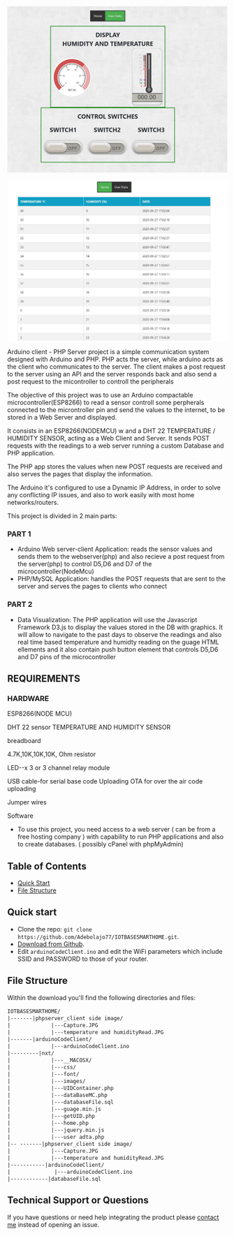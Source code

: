 

![CONTROL AND DISPLAY](https://github.com/Adebolajo77/IOTBASESMARTHOME/blob/master/Server-Client%20side%20Image/Capture.JPG)


![VISUAL DISPLAY](https://github.com/Adebolajo77/IOTBASESMARTHOME/blob/master/Server-Client%20side%20Image/temperature%20and%20humidityReadings.JPG)



Arduino client - PHP Server project is a simple communication system designed with Arduino and PHP. PHP acts the server, while arduino acts as the client who communicates to the server. The client makes a post request to the server using an API and the server responds back and also send a post request to the micontroller to controll the peripherals 

The objective of this project was to use an Arduino compactable microcontroller(ESP8266) to read a sensor controll some perpherals connected to the microntroller pin and send the values to the internet, to be stored in a Web Server and displayed.

It consists in an ESP8266(NODEMCU) w and a DHT 22 TEMPERATURE / HUMIDITY SENSOR, acting as a Web Client and Server. It sends POST requests with the readings to a web server running a custom Database and PHP application.

The PHP app stores the values when new POST requests are received and also serves the pages that display the information.


The Arduino it's configured to use a Dynamic IP Address, in order to solve any conflicting IP issues, and also to work easily with most home networks/routers.

This project is divided in 2 main parts:

### PART 1
- Arduino Web server-client Application: reads the sensor values and sends them to the webserver(php) and also      recieve a post request from the server(php) to control D5,D6 and D7 of the  microcontroller(NodeMcu)
- PHP/MySQL Application: handles the POST requests that are sent to the server and serves the pages to clients who connect 
### PART 2
- Data Visualization: The PHP application will use the Javascript Framework D3.js to display the values stored in the DB with graphics. It will allow to navigate to the past days to observe the readings and also real time based temperature and humidty reading on the guage HTML ellements and it also contain push button element that controls   D5,D6 and D7 pins of the microcontroller


## REQUIREMENTS


### HARDWARE

ESP8266(NODE MCU)

DHT 22 sensor TEMPERATURE AND HUMIDITY SENSOR

breadboard

4.7K,10K,10K,10K, Ohm resistor

LED--x 3 or 3 channel relay module

USB cable-for serial base code Uploading
OTA for over the air code uploading

Jumper wires

Software
- To use this project, you need access to a web server ( can be from a free hosting company ) with capability to run PHP applications and also to create databases. ( possibly cPanel with phpMyAdmin)





## Table of Contents

* [Quick Start](#quick-start)
* [File Structure](#file-structure)




## Quick start

- Clone the repo: `git clone https://github.com/Adebolajo77/IOTBASESMARTHOME.git`.
- [Download from Github](https://github.com/Adebolajo77/IOTBASESMARTHOME/archive/master.zip).
- Edit `arduinoCodeClient.ino` and edit the WiFi parameters which include SSID and PASSWORD to those of your router. 



## File Structure
Within the download you'll find the following directories and files:


```
IOTBASESMARTHOME/
|-------|phpserver_client side image/
|             |---Capture.JPG
|             |---temperature and humidityRead.JPG
|-------|arduinoCodeClient/
|             |---arduinoCodeClient.ino
|---------|nxt/
|             |---__MACOSX/
|             |---css/
|             |---font/
|             |---images/
|             |---UIDContainer.php
|             |---dataBaseMC.php
|             |---databaseFile.sql
|             |---guage.min.js
|             |---getUID.php
|             |---home.php
|             |---jquery.min.js
|             |---user adta.php
|-- -------|phpserver_client side image/
|             |---Capture.JPG
|             |---temperature and humidityRead.JPG
|-----------|arduinoCodeClient/
|              |---arduinoCodeClient.ino
|------------|databaseFile.sql
```



## Technical Support or Questions

If you have questions or need help integrating the product please [contact me](https://github.com/Adebolajo77/IOTBASESMARTHOME/issues) instead of opening an issue.





